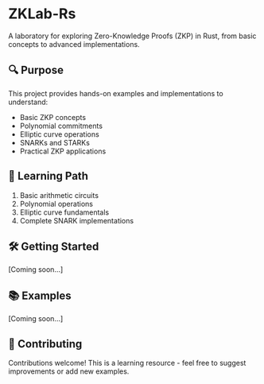 # ZKLab-Rs

A laboratory for exploring Zero-Knowledge Proofs (ZKP) in Rust, from basic concepts to advanced implementations.

## 🔍 Purpose
This project provides hands-on examples and implementations to understand:
- Basic ZKP concepts
- Polynomial commitments
- Elliptic curve operations
- SNARKs and STARKs
- Practical ZKP applications

## 🚀 Learning Path
1. Basic arithmetic circuits
2. Polynomial operations
3. Elliptic curve fundamentals
4. Complete SNARK implementations

## 🛠️ Getting Started
[Coming soon...]

## 📚 Examples
[Coming soon...]

## 🤝 Contributing
Contributions welcome! This is a learning resource - feel free to suggest improvements or add new examples.
